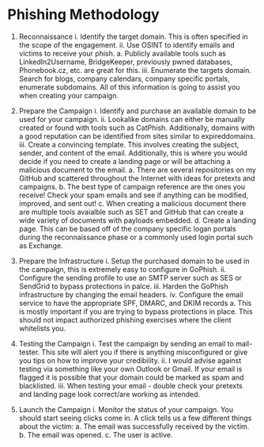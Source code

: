 # Phishing Methodology

1. Reconnaissance 
    i. Identify the target domain. This is often specified in the scope of the engagement. 
  ii. Use OSINT to identify emails and victims to receive your phish. 
    a. Publicly available tools such as LinkedIn2Username, BridgeKeeper, previously pwned databases, Phonebook.cz, etc. are great for this.
  iii. Enumerate the targets domain. Search for blogs, company calendars, company specific portals, enumerate subdomains. All of this information is going to assist you when creating your campaign.
  
2. Prepare the Campaign
  i. Identify and purchase an available domain to be used for your campaign.
  ii. Lookalike domains can either be manually created or found with tools such as CatPhish. Additionally, domains with a good reputation can be identified from sites similar to expireddomains. 
  iii. Create a convincing template. This involves creating the subject, sender, and content of the email. Additionally, this is where you would decide if you need to create a landing page or will be attaching a malicious document to the email.
    a. There are several repositories on my GitHub and scattered throughout the Internet with ideas for pretexts and campaigns. 
    b. The best type of campaign reference are the ones you receive! Check your spam emails and see if anything can be modified, improved, and sent out!
    c. When creating a malicious document there are multiple tools avaialble such as SET and GitHub that can create a wide variety of documents with payloads embedded.
    d. Create a landing page. This can be based off of the company specific logan portals during the reconnaissance phase or a commonly used login portal such as Exchange.
3. Prepare the Infrastructure
  i. Setup the purchased domain to be used in the campaign, this is extremely easy to configure in GoPhish.
  ii. Configure the sending profile to use an SMTP server such as SES or SendGrid to bypass protections in palce.
  iii. Harden the GoPhish infrastructure by changing the email headers.
  iv. Configure the email service to have the appropriate SPF, DMARC, and DKIM records
    a. This is mostly important if you are trying to bypass protections in place. This should not impact authorized phishing exercises where the client whitelists you.
4. Testing the Campaign
  i. Test the campaign by sending an email to mail-tester. This site will alert you if there is anything misconfigured or give you tips on how to improve your credibility. 
  ii. I would advise against testing via something like your own Outlook or Gmail. If your email is flagged it is possible that your domain could be marked as spam and blacklisted.
  iii. When testing your email - double check your pretexts and landing page look correct/are working as intended.
5. Launch the Campaign 
  i. Monitor the status of your campaign. You should start seeing clicks come in. A click tells us a few different things about the victim:
    a. The email was successfully received by the victim.
    b. The email was opened.
    c. The user is active.
